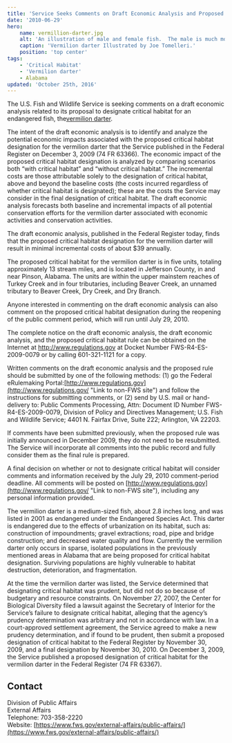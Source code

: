 ```yaml
---
title: 'Service Seeks Comments on Draft Economic Analysis and Proposed Critical Habitat for Vermilion Darter'
date: '2010-06-29'
hero:
    name: vermillion-darter.jpg
    alt: 'An illustration of male and female fish.  The male is much more colorful with blues and oranges while the female is black and brown.'
    caption: 'Vermilion darter Illustrated by Joe Tomelleri.'
    position: 'top center'
tags:
    - 'Critical Habitat'
    - 'Vermilion darter'
    - Alabama
updated: 'October 25th, 2016'
---
```


The U.S. Fish and Wildlife Service is seeking comments on a draft economic analysis related to its proposal to designate critical habitat for an endangered fish, the[vermilion darter](http://ecos.fws.gov/speciesProfile/profile/speciesProfile.action?spcode=E098).

The intent of the draft economic analysis is to identify and analyze the potential economic impacts associated with the proposed critical habitat designation for the vermilion darter that the Service published in the Federal Register on December 3, 2009 (74 FR 63366). The economic impact of the proposed critical habitat designation is analyzed by comparing scenarios both “with critical habitat” and “without critical habitat.” The incremental costs are those attributable solely to the designation of critical habitat, above and beyond the baseline costs (the costs incurred regardless of whether critical habitat is designated); these are the costs the Service may consider in the final designation of critical habitat. The draft economic analysis forecasts both baseline and incremental impacts of all potential conservation efforts for the vermilion darter associated with economic activities and conservation activities.

The draft economic analysis, published in the Federal Register today, finds that the proposed critical habitat designation for the vermilion darter will result in minimal incremental costs of about $39 annually.

The proposed critical habitat for the vermilion darter is in five units, totaling approximately 13 stream miles, and is located in Jefferson County, in and near Pinson, Alabama. The units are within the upper mainstem reaches of Turkey Creek and in four tributaries, including Beaver Creek, an unnamed tributary to Beaver Creek, Dry Creek, and Dry Branch.

Anyone interested in commenting on the draft economic analysis can also comment on the proposed critical habitat designation during the reopening of the public comment period, which will run until July 29, 2010.

The complete notice on the draft economic analysis, the draft economic analysis, and the proposed critical habitat rule can be obtained on the Internet at http://www.regulations.gov at Docket Number FWS-R4-ES-2009-0079 or by calling 601-321-1121 for a copy.

Written comments on the draft economic analysis and the proposed rule should be submitted by one of the following methods: (1) go the Federal eRulemaking Portal:[http://www.regulations.gov](http://www.regulations.gov/ "Link to non-FWS site") and follow the instructions for submitting comments, or (2) send by U.S. mail or hand-delivery to: Public Comments Processing, Attn: Document ID Number FWS-R4-ES-2009-0079, Division of Policy and Directives Management; U.S. Fish and Wildlife Service; 4401 N. Fairfax Drive, Suite 222; Arlington, VA 22203.

If comments have been submitted previously, when the proposed rule was initially announced in December 2009, they do not need to be resubmitted. The Service will incorporate all comments into the public record and fully consider them as the final rule is prepared.

A final decision on whether or not to designate critical habitat will consider comments and information received by the July 29, 2010 comment-period deadline. All comments will be posted on [http://www.regulations.gov](http://www.regulations.gov/ "Link to non-FWS site"), including any personal information provided.

The vermilion darter is a medium-sized fish, about 2.8 inches long, and was listed in 2001 as endangered under the Endangered Species Act. This darter is endangered due to the effects of urbanization on its habitat, such as: construction of impoundments; gravel extractions; road, pipe and bridge construction; and decreased water quality and flow. Currently the vermilion darter only occurs in sparse, isolated populations in the previously mentioned areas in Alabama that are being proposed for critical habitat designation. Surviving populations are highly vulnerable to habitat destruction, deterioration, and fragmentation.

At the time the vermilion darter was listed, the Service determined that designating critical habitat was prudent, but did not do so because of budgetary and resource constraints. On November 27, 2007, the Center for Biological Diversity filed a lawsuit against the Secretary of Interior for the Service’s failure to designate critical habitat, alleging that the agency’s prudency determination was arbitrary and not in accordance with law. In a court-approved settlement agreement, the Service agreed to make a new prudency determination, and if found to be prudent, then submit a proposed designation of critical habitat to the Federal Register by November 30, 2009, and a final designation by November 30, 2010\. On December 3, 2009, the Service published a proposed designation of critical habitat for the vermilion darter in the Federal Register (74 FR 63367).

## Contact

Division of Public Affairs  
External Affairs  
Telephone: 703-358-2220  
Website: [https://www.fws.gov/external-affairs/public-affairs/](https://www.fws.gov/external-affairs/public-affairs/)
